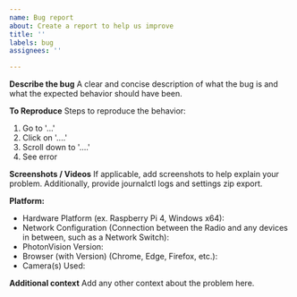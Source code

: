 ```yaml
---
name: Bug report
about: Create a report to help us improve
title: ''
labels: bug
assignees: ''

---
```


**Describe the bug**
A clear and concise description of what the bug is and what the expected behavior should have been.

**To Reproduce**
Steps to reproduce the behavior:
1. Go to '...'
2. Click on '....'
3. Scroll down to '....'
4. See error

**Screenshots / Videos**
If applicable, add screenshots to help explain your problem. Additionally, provide journalctl logs and settings zip export. 

**Platform:**
 - Hardware Platform (ex. Raspberry Pi 4, Windows x64):
 - Network Configuration (Connection between the Radio and any devices in between, such as a Network Switch):
 - PhotonVision Version:
 - Browser (with Version) (Chrome, Edge, Firefox, etc.):
 - Camera(s) Used:

**Additional context**
Add any other context about the problem here.
